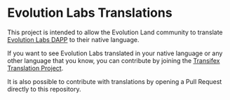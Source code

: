 # Evolution Labs Translations

This project is intended to allow the Evolution Land community to translate [Evolution Labs DAPP](https://evolution-labs.netlify.app/) to their native language.

If you want to see Evolution Labs translated in your native language or any other language that you know, you can contribute by joining the [Transifex Translation Project](https://www.transifex.com/evolution-labs/evolution-labs).

It is also possible to contribute with translations by opening a Pull Request directly to this repository.
